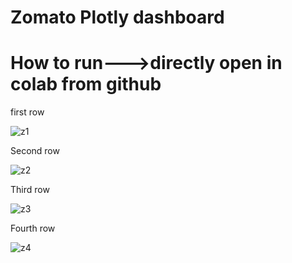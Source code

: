# Zomato Plotly dashboard
# How to run--->directly open in colab from github
first row 

![z1](https://user-images.githubusercontent.com/115647490/214892829-3a4629a1-2033-4df4-8610-8dfab1a57bc2.PNG)

Second row

![z2](https://user-images.githubusercontent.com/115647490/214894010-4f285df2-bef7-4263-bf06-81aa5a9eb810.PNG)

Third row

![z3](https://user-images.githubusercontent.com/115647490/214894090-e6110feb-e5bd-4d3b-93ac-aaf03a56812a.PNG)

Fourth row

![z4](https://user-images.githubusercontent.com/115647490/214894136-88dfe7eb-df9d-48cf-be82-fcf4f6a49b64.PNG)
